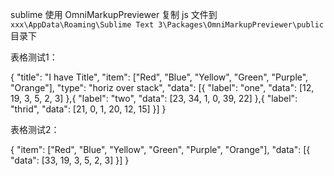 <script src="/public/jquery-2.1.3.min.js"></script>
<script src="/public/Chart.min.js"></script>
<script src="/public/chart.md.js"></script>

sublime 使用 OmniMarkupPreviewer
复制 js 文件到 `xxx\AppData\Roaming\Sublime Text 3\Packages\OmniMarkupPreviewer\public` 目录下

表格测试1：

<canvas class="bar" width="400" height="400">
{
	"title": "I have Title",
	"item": ["Red", "Blue", "Yellow", "Green", "Purple", "Orange"],
	"type": "horiz over stack",
	"data": [{
			"label": "one",
			"data": [12, 19, 3, 5, 2, 3]
		},{
			"label": "two",
			"data": [23, 34, 1, 0, 39, 22]
		},{
			"label": "thrid",
			"data": [21, 0, 1, 20, 12, 15]
		}]
}
</canvas>

表格测试2：

<canvas class="bar" width="400" height="400">
{
	"item": ["Red", "Blue", "Yellow", "Green", "Purple", "Orange"],
	"data": [{
			"data": [33, 19, 3, 5, 2, 3]
		}]
}
</canvas>

<script>
	$(".bar").each(function(){
		$(this).chart('bar')
	})
</script>
